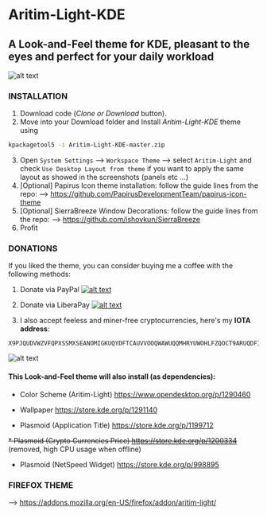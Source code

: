 # Aritim-Light-KDE

## A Look-and-Feel theme for KDE, pleasant to the eyes and perfect for your daily workload

![alt text](https://raw.githubusercontent.com/Mrcuve0/Aritim-Light-KDE/master/Screenshots/Calendar.png)


### INSTALLATION

1. Download code (*Clone or Download* button).
2. Move into your Download folder and Install *Aritim-Light-KDE* theme using
```bash
kpackagetool5 -i Aritim-Light-KDE-master.zip
```
3. Open `System Settings` --> `Workspace Theme` --> select `Aritim-Light` and check `Use Desktop Layout from theme` if you want to apply the same layout as showed in the screenshots (panels etc ...)
4. [Optional] Papirus Icon theme installation: follow the guide lines from the repo: --> https://github.com/PapirusDevelopmentTeam/papirus-icon-theme
5. [Optional] SierraBreeze Window Decorations: follow the guide lines from the repo: --> https://github.com/ishovkun/SierraBreeze
6. Profit

### DONATIONS
If you liked the theme, you can consider buying me a coffee with the following methods:

1. Donate via PayPal [![alt text](https://www.paypal.com/en_US/i/btn/btn_donate_LG.gif)](https://paypal.me/mrcuve0)

2. Donate via LiberaPay [![alt text](https://liberapay.com/assets/widgets/donate.svg)](https://liberapay.com/Mrcuve0/donate)

3. I also accept feeless and miner-free cryptocurrencies, here's my **IOTA address**:
```
X9PJQUDVWZVFQPXSSMXSEANOMIGKUQYDFTCAUVVOOQWAWUQQMHRYUWOHLFZQOCT9ARUQDFIIUSWMGJMICUDOC9XOUY
```
![alt text](https://raw.githubusercontent.com/Mrcuve0/Aritim-Dark-KDE/master/QRCode.jpg)


#### This Look-and-Feel theme will also install (as dependencies):

* Color Scheme (Aritim-Light)
https://www.opendesktop.org/p/1290460

* Wallpaper
https://store.kde.org/p/1291140

* Plasmoid (Application Title)
https://store.kde.org/p/1199712

~~* Plasmoid (Crypto Currencies Price)
https://store.kde.org/p/1200334~~ (removed, high CPU usage when offline)

* Plasmoid (NetSpeed Widget)
https://store.kde.org/p/998895

### FIREFOX THEME

--> https://addons.mozilla.org/en-US/firefox/addon/aritim-light/
